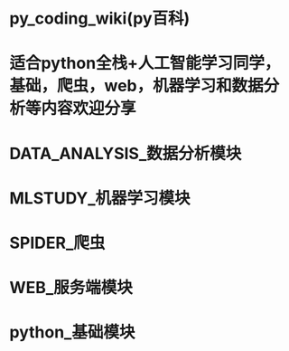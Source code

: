 # py_coding_wiki(py百科)
# 适合python全栈+人工智能学习同学，基础，爬虫，web，机器学习和数据分析等内容欢迎分享
# DATA_ANALYSIS_数据分析模块
# MLSTUDY_机器学习模块
# SPIDER_爬虫
# WEB_服务端模块
# python_基础模块
